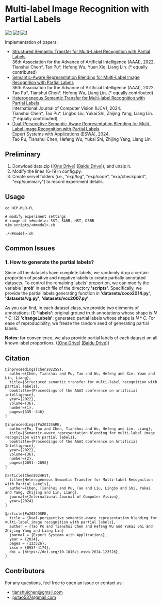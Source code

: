 # Multi-label Image Recognition with Partial Labels 

[![1](https://img.shields.io/badge/SOTA-Leaderboard_On_Microsoft_COCO-blue)](https://paperswithcode.com/sota/multi-label-image-recognition-with-partial)
[![1](https://img.shields.io/badge/SOTA-Leaderboard_On_Pascal_VOC-blue)](https://paperswithcode.com/sota/multi-label-image-recognition-with-partial-1)
[![1](https://img.shields.io/badge/SOTA-Leaderboard_On_Visual_Genome-blue)](https://paperswithcode.com/sota/multi-label-image-recognition-with-partial-2)

Implementation of papers: 

- [Structured Semantic Transfer for Multi-Label Recognition with Partial Labels](https://aaai-2022.virtualchair.net/poster_aaai1133)  
  36th Association for the Advance of Artificial Intelligence (AAAI), 2022.  
  Tianshui Chen*, Tao Pu*, Hefeng Wu, Yuan Xie, Liang Lin. (* equally contributed) 
- [Semantic-Aware Representation Blending for Multi-Label Image Recognition with Partial Labels](https://aaai-2022.virtualchair.net/poster_aaai1134)  
  36th Association for the Advance of Artificial Intelligence (AAAI), 2022.  
  Tao Pu*, Tianshui Chen*, Hefeng Wu, Liang Lin. (* equally contributed) 
- [Heterogeneous Semantic Transfer for Multi-label Recognition with Partial Labels](https://arxiv.org/pdf/2205.11131.pdf)   
  International Journal of Computer Vision (IJCV), 2024.   
  Tianshui Chen*, Tao Pu*, Lingbo Liu, Yukai Shi, Zhijing Yang, Liang Lin. (* equally contributed)   
- [Dual-Perspective Semantic-Aware Representation Blending for Multi-Label Image Recognition with Partial Labels](https://www.sciencedirect.com/science/article/abs/pii/S0957417424003919)   
  Expert Systems with Applications (ESWA), 2024.   
  Tao Pu, Tianshui Chen, Hefeng Wu, Yukai Shi, Zhijing Yang, Liang Lin.   

## Preliminary
1. Donwload data.zip ([[One Drive](https://1drv.ms/u/s!Auj5G110nTE5gjeEHDh17tf_K0zp?e=GIvTvH)] [[Baidu Drive](https://pan.baidu.com/s/11hwhedvUePdGNvW3DSrqQA?pwd=5bxz)]), and unzip it.
3. Modify the lines 16-19 in config.py.
4. Create servel folders (i.e., "exp/log", "exp/code", "exp/checkpoint", "exp/summary") to record experiment details.

## Usage
```
cd HCP-MLR-PL

# modify experiment settings
# range of <#model>: SST, SARB, HST, DSRB
vim scripts/<#model>.sh

./<#model>.sh
```

## Common Issues
### 1. How to generate the partial labels?
Since all the datasets have complete labels, we randomly drop a certain proportion of positive and negative labels to create partially annotated datasets. To control the remaining labels' proportion, we can modify the variable **'prob'** in each file of the directory **'scripts'**. Specifically, we provide the partial labels generating function in **'datasets/coco2014.py'**, **'datasets/vg.py'**, **'datasets/voc2007.py'**. 

As you can find, in each dataset class, we provide two elements of annotations: (1) **'labels'**: original ground truth annotations whose shape is $N * C$; (2) **'changeLabels'**: generated partial labels whose shape is $N * C$. For ease of reproducibility, we freeze the random seed of generating partial labels.

**Notes:** for convenience, we also provide partial labels of each dataset on all known label proportions. ([[One Drive]](https://1drv.ms/u/s!Auj5G110nTE5gjUkjiTzJkgSHOJ3?e=mXmRqe) [[Baidu Drive]](https://pan.baidu.com/s/19R-tWBtsOTbSUphihLXr_g))

## Citation
```
@inproceedings{Chen2022SST,
  author={Chen, Tianshui and Pu, Tao and Wu, Hefeng and Xie, Yuan and Lin, Liang},
  title={Structured semantic transfer for multi-label recognition with partial labels},
  booktitle={Proceedings of the AAAI conference on artificial intelligence},
  year={2022},
  volume={36},
  number={1},
  pages={339--346}
}

@inproceedings{Pu2022SARB,
  author={Pu, Tao and Chen, Tianshui and Wu, Hefeng and Lin, Liang},
  title={Semantic-aware representation blending for multi-label image recognition with partial labels},
  booktitle={Proceedings of the AAAI Conference on Artificial Intelligence},
  year={2022},
  volume={36},
  number={2},
  pages={2091--2098}
}

@article{Chen2024HST,
  title={Heterogeneous Semantic Transfer for Multi-label Recognition with Partial Labels},
  author={Chen, Tianshui and Pu, Tao and Liu, Lingbo and Shi, Yukai and Yang, Zhijing and Lin, Liang},
  journal={International Journal of Computer Vision},
  year={2024}
}

@article{Pu2024DSRB,
  title = {Dual-perspective semantic-aware representation blending for multi-label image recognition with partial labels},
  author = {Tao Pu and Tianshui Chen and Hefeng Wu and Yukai Shi and Zhijing Yang and Liang Lin}
  journal = {Expert Systems with Applications},
  year = {2024},
  pages = {123526},
  issn = {0957-4174},
  doi = {https://doi.org/10.1016/j.eswa.2024.123526},
}
```

## Contributors
For any questions, feel free to open an issue or contact us:    

* tianshuichen@gmail.com
* putao537@gmail.com
